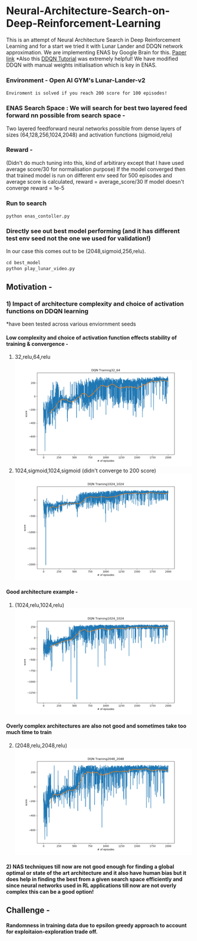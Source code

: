 # Neural-Architecture-Search-on-Deep-Reinforcement-Learning
This is an attempt of Neural Architecture Search in Deep Reinforcement Learning and for a start we tried it with Lunar Lander and DDQN network approximation. We are implementing ENAS by Google Brain for this. [Paper link](https://arxiv.org/abs/1802.03268)
 *Also this [DDQN Tutorial](https://www.katnoria.com/nb_dqn_lunar/) was extremely helpful!
 We have modified DDQN with manual weights initialisation which is key in ENAS.
### Environment - Open AI GYM's Lunar-Lander-v2 
    Enviroment is solved if you reach 200 score for 100 episodes!

### ENAS Search Space : We will search for best two layered feed forward nn possible from search space - 
Two layered feedforward neural networks  possible from dense layers of sizes (64,128,256,1024,2048) and activation functions (sigmoid,relu)
### Reward -
(Didn't do much tuning into this, kind of arbitirary except that I have used average score/30 for normalisation purpose)
If the model converged then that trained model is run on different env seed for 500 episodes and average score is calculated,
reward = average_score/30
If  model doesn't converge 
reward = 1e-5
### Run to search
    python enas_contoller.py 
    
### Directly see out best model performing (and it has different test env seed not the one we used for validation!)
   In our case this comes out to be (2048,sigmoid,256,relu).
   
    cd best_model
    python play_lunar_video.py 
    
## Motivation - 
### 1) Impact of architecture complexity and choice of activation functions on DDQN learning
*have been tested across various enviornment seeds
#### Low complexity and choice of activation function effects stability of training & convergence - 
1) 32,relu,64,relu
![p](https://github.com/akjayant/Neural-Architecture-Search-Project/raw/master/impact_of_architecture_choice_ddqn_results/model_env_seed_3/solved_200_32_64_3.png)
2) 1024,sigmoid,1024,sigmoid (didn't converge to 200 score)
![q](https://github.com/akjayant/Neural-Architecture-Search-Project/raw/master/impact_of_architecture_choice_ddqn_results/model_env_seed_4_sigmoid/solved_200_1024_1024_4.png)

#### Good architecture example - 
1) (1024,relu,1024,relu)
![w](https://github.com/akjayant/Neural-Architecture-Search-Project/raw/master/impact_of_architecture_choice_ddqn_results/model_env_seed_4/solved_200_1024_1024_4.png)
#### Overly complex architectures are also not good and sometimes take too much time to train
2) (2048,relu,2048,relu)
![rr](https://github.com/akjayant/Neural-Architecture-Search-Project/raw/master/impact_of_architecture_choice_ddqn_results/model_env_seed_4/solved_200_2048_2048_4.png)
#### 2) NAS techniques till now are not good enough for finding a global optimal or state of the art architecture and it also have human bias but it does help in finding the best from a given search space efficiently and since neural networks used in RL applications till now are not overly complex this can be a good option! 
## Challenge - 
#### Randomness in training data due to epsilon greedy approach to account for exploitaion-exploration trade off.

